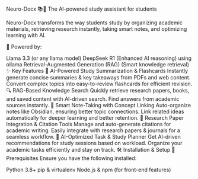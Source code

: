 Neuro-Docx 📚🤖
The AI-powered study assistant for students

Neuro-Docx transforms the way students study by organizing academic materials, retrieving research instantly, taking smart notes, and optimizing learning with AI.

🚀 Powered by:

Llama 3.3 (or any llama model)
DeepSeek R1 (Enhanced AI reasoning)
using ollama
Retrieval-Augmented Generation (RAG) (Smart knowledge retrieval)
✨ Key Features
📌 AI-Powered Study Summarization & Flashcards
Instantly generate concise summaries & key takeaways from PDFs and web content.
Convert complex topics into easy-to-review flashcards for efficient revision.
🔍 RAG-Based Knowledge Search
Quickly retrieve research papers, books, and saved content with AI-driven search.
Find answers from academic sources instantly.
📝 Smart Note-Taking with Concept Linking
Auto-organize notes like Obsidian, ensuring better topic connections.
Link related ideas automatically for deeper learning and better retention.
📑 Research Paper Integration & Citation Tools
Manage and auto-generate citations for academic writing.
Easily integrate with research papers & journals for a seamless workflow.
📅 AI-Optimized Task & Study Planner
Get AI-driven recommendations for study sessions based on workload.
Organize your academic tasks efficiently and stay on track.
🛠️ Installation & Setup
🔧 Prerequisites
Ensure you have the following installed:

Python 3.8+
pip & virtualenv
Node.js & npm (for front-end features)

